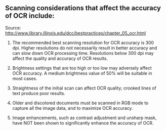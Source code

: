 ## Scanning considerations that affect the accuracy of OCR include:
Source: http://www.library.illinois.edu/dcc/bestpractices/chapter_05_ocr.html

1. The recommended best scanning resolution for OCR accuracy is 300 dpi.  Higher resolutions do not necessarily result in better accuracy and can slow down OCR processing time.  Resolutions below 300 dpi may affect the quality and accuracy of OCR results.

2. Brightness settings that are too high or too low may adversely affect OCR accuracy. A medium brightness value of 50% will be suitable in most cases.

3. Straightness of the initial scan can affect OCR quality; crooked lines of text produce poor results.

4. Older and discolored documents must be scanned in RGB mode to capture all the image data, and to maximize OCR accuracy.

5. Image enhancements, such as contrast adjustment and unsharp mask, have NOT been shown to significantly enhance the accuracy of OCR.
